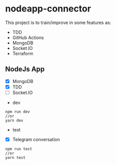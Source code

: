 # nodeapp-connector

This project is to train/improve in some features as:
* TDD
* GitHub Actions
* MongoDB
* Socket.IO
* Terraform

## NodeJs App
- [x] MongoDB
- [x] TDD
- [ ] Socket.IO

* dev
```
npm run dev 
//or 
yarn dev
```

- test

- [x] Telegram conversation

```
npm run test 
//or 
yarn test
```